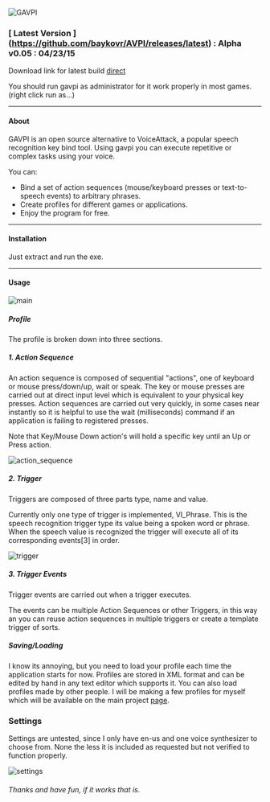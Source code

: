 ![GAVPI](https://raw.githubusercontent.com/baykovr/AVPI/master/img/gavpi.png)

### [ Latest Version ] (https://github.com/baykovr/AVPI/releases/latest)  : Alpha v0.05 : 04/23/15

Download link for latest build [direct](https://github.com/baykovr/AVPI/releases/download/0.05/GAVPI_v0.05.zip)

You should run gavpi as administrator for it work properly in most games. (right click run as...)

*** 

#### About

GAVPI is an open source alternative to VoiceAttack, a popular speech recognition key bind tool. Using gavpi you can execute repetitive or complex tasks using your voice.

You can:
+ Bind a set of action sequences (mouse/keyboard presses or text-to-speech events) to arbitrary phrases.
+ Create profiles for different games or applications.
+ Enjoy the program for free.

***

#### Installation

Just extract and run the exe.

***

#### Usage

![main](https://cloud.githubusercontent.com/assets/6128886/3487757/17659892-04a0-11e4-9e81-0e9356861113.PNG)

##### Profile
The profile is broken down into three sections.

##### 1. Action Sequence

An action sequence is composed of sequential "actions", one of keyboard or mouse press/down/up, wait or speak. The key or mouse presses are carried out at direct input level which is equivalent to your physical key presses. Action sequences are carried out very quickly, in some cases near instantly so it is helpful to use the wait (milliseconds) command if an application is failing to registered presses.

Note that Key/Mouse Down action's will hold a specific key until an Up or Press action.

![action_sequence](https://cloud.githubusercontent.com/assets/6128886/3487783/8164d18e-04a2-11e4-8f9f-46318d1a06be.PNG)

##### 2. Trigger 

Triggers are composed of three parts type, name and value.

Currently only one type of trigger is implemented, VI_Phrase. This is the speech recognition trigger type its value being a spoken word or phrase.
When the speech value is recognized the trigger will execute all of its corresponding events[3] in order.

![trigger](https://cloud.githubusercontent.com/assets/6128886/3487779/f40bece6-04a1-11e4-9142-adba700010e8.PNG)

##### 3. Trigger Events

Trigger events are carried out when a trigger executes. 

The events can be multiple Action Sequences or other Triggers, in this way an you can reuse action sequences in multiple triggers or create a template trigger of sorts.

##### Saving/Loading

I know its annoying, but you need to load your profile each time the application starts for now. Profiles are stored in XML format and can be edited by hand in any text editor which supports it. You can also load profiles made by other people. I will be making a few profiles for myself which will be available on the main project [page](https://github.com/baykovr/AVPI).

### Settings

Settings are untested, since I only have en-us and one voice synthesizer to choose from. None the less it is included as requested but not verified to function properly. 

![settings](https://cloud.githubusercontent.com/assets/6128886/3487803/750a8976-04a5-11e4-879e-c2393485907e.PNG)

###### Thanks and have fun, if it works that is.
